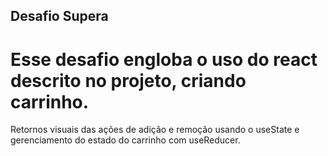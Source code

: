 ## Desafio Supera

# Esse desafio engloba o uso do react descrito no projeto, criando carrinho. 

Retornos visuais das ações de adição e remoção usando o useState e gerenciamento do estado do carrinho com useReducer.